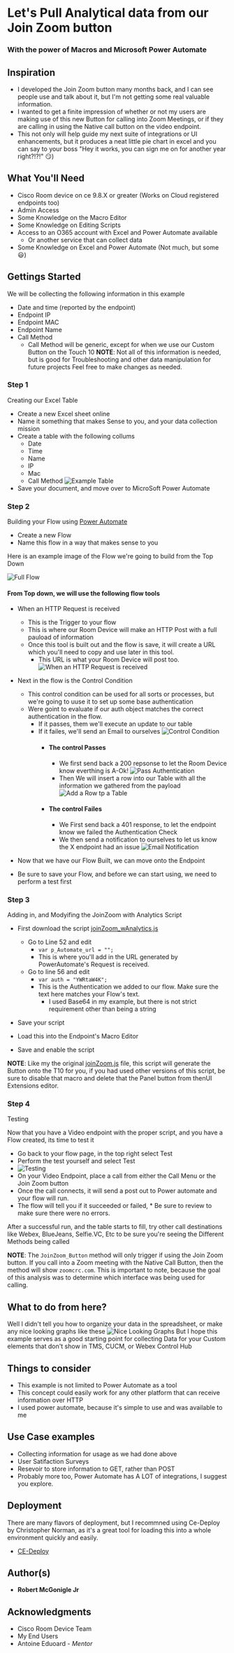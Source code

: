 # Let's Pull Analytical data from our Join Zoom button
### With the power of Macros and Microsoft Power Automate

## Inspiration
* I developed the Join Zoom button many months back, and I can see people use and talk about it, but I'm not getting some real valuable information.
* I wanted to get a finite impression of whether or not my users are making use of this new Button for calling into Zoom Meetings, or if they are calling in using the Native call button on the video endpoint.
* This not only will help guide my next suite of integrations or UI enhancements, but it produces a neat little pie chart in excel and you can say to your boss "Hey it works, you can sign me on for another year right?!?!" :smirk:)

## What You'll Need
* Cisco Room device on ce 9.8.X or greater (Works on Cloud registered endpoints too)
* Admin Access
* Some Knowledge on the Macro Editor
* Some Knowledge on Editing Scripts
* Access to an O365 account with Excel and Power Automate available
  * Or another service that can collect data
* Some Knowledge on Excel and Power Automate (Not much, but some :smiley:)

## Gettings Started

We will be collecting the following information in this example
* Date and time (reported by the endpoint)
* Endpoint IP
* Endpoint MAC
* Endpoint Name
* Call Method
  * Call Method will be generic, except for when we use our Custom Button on the Touch 10
   **NOTE**: Not all of this information is needed, but is good for Troubleshooting and other data manipulation for future projects
   Feel free to make changes as needed.

### Step 1
Creating our Excel Table
* Create a new Excel sheet online
* Name it something that makes Sense to you, and your data collection mission
* Create a table with the following collums
  * Date
  * Time
  * Name
  * IP
  * Mac
  * Call Method
  ![Example Table](https://github.com/Bobby-McGonigle/Macro-Samples/blob/master/Join%20Zoom/Join%20Zoom%20with%20analytics/images/08_Excel%20Table.png)
* Save your document, and move over to MicroSoft Power Automate

### Step 2
Building your Flow using [Power Automate](https://docs.microsoft.com/en-us/power-automate/)
* Create a new Flow
* Name this flow in a way that makes sense to you

Here is an example image of the Flow we're going to build from the Top Down

![Full Flow](https://github.com/Bobby-McGonigle/Macro-Samples/blob/master/Join%20Zoom/Join%20Zoom%20with%20analytics/images/01_FullFlow.png)

#### From Top down, we will use the following flow tools
  * When an HTTP Request is received
    * This is the Trigger to your flow
    * This is where our Room Device will make an HTTP Post with a full pauload of information
    * Once this tool is built out and the flow is save, it will create a URL which you'll need to copy and use later in this tool.
      * This URL is what your Room Device will post too.
      ![When an HTTP Request is received](https://github.com/Bobby-McGonigle/Macro-Samples/blob/master/Join%20Zoom/Join%20Zoom%20with%20analytics/images/03_HTTP%20Request%20Received.png)
  * Next in the flow is the Control Condition
    * This control condition can be used for all sorts or processes, but we're going to uuse it to set up some base authentication
    * Were goint to evaluate if our auth object matches the correct authentication in the flow.
      * If it passes, them we'll execute an update to our table
      * If it failes, we'll send an Email to ourselves
      ![Control Condition](https://github.com/Bobby-McGonigle/Macro-Samples/blob/master/Join%20Zoom/Join%20Zoom%20with%20analytics/images/04_Check%20Credentials.png)
        * #### The control Passes
          * We first send back a 200 repsonse to let the Room Device know everthing is A-Ok!
            ![Pass Authentication](https://github.com/Bobby-McGonigle/Macro-Samples/blob/master/Join%20Zoom/Join%20Zoom%20with%20analytics/images/05_HTTP%20Response.png)
          * Then We will insert a row into our Table with all the information we gathered from the payload
            ![Add a Row tp a Table](https://github.com/Bobby-McGonigle/Macro-Samples/blob/master/Join%20Zoom/Join%20Zoom%20with%20analytics/images/06_Add%20Row%20to%20Table.png)
        * #### The control Failes
           * We First send back a 401 response, to let the endpoint know we failed the Authentication Check
           * We then send a notification to ourselves to let us know the X endpoint had an issue
            ![Email Notification](https://github.com/Bobby-McGonigle/Macro-Samples/blob/master/Join%20Zoom/Join%20Zoom%20with%20analytics/images/07_Email%20Notification.png)

* Now that we have our Flow Built, we can move onto the Endpoint
* Be sure to save your Flow, and before we can start using, we need to perform a test first

### Step 3
Adding in, and Modyifing the JoinZoom with Analytics Script

* First download the script [joinZoom_wAnalytics.js](https://github.com/Bobby-McGonigle/Macro-Samples/blob/master/Join%20Zoom/Join%20Zoom%20with%20analytics/joinZoom_wAnalytics.js)
  * Go to Line 52 and edit
    * ```var p_Automate_url = "";```
    * This is where you'll add in the URL generated by PowerAutomate's Request is received.
  * Go to line 56 and edit
    * ```var auth = "YWRtaW4K";```
    * This is the Authentication we added to our flow. Make sure the text here matches your Flow's text.
      * I used Base64 in my example, but there is not strict requirement other than being a string
 
 * Save your script
 * Load this into the Endpoint's Macro Editor
 * Save and enable the script
 
 **NOTE**: Like my the original [joinZoom.js](https://github.com/Bobby-McGonigle/Macro-Samples/blob/master/Join%20Zoom/joinZoom.js) file, this script will generate the Button onto the T10 for you, if you had used other versions of this script, be sure to disable that macro and delete that the Panel button from thenUI Extensions editor.
 
 ### Step 4
 Testing
 
 Now that you have a Video endpoint with the proper script, and you have a Flow created, its time to test it
 
 * Go back to your flow page, in the top right select Test
  * Perform the test yourself and select Test
  * ![Testing](https://github.com/Bobby-McGonigle/Macro-Samples/blob/master/Join%20Zoom/Join%20Zoom%20with%20analytics/images/flowTest.PNG)
 * On your Video Endpoint, place a call from either the Call Menu or the Join Zoom button
  * Once the call connects, it will send a post out to Power automate and your flow will run.
   * The flow will tell you if it succeeded or failed,
    * Be sure to review to make sure there were no errors.

After a successful run, and the table starts to fill, try other call destinations like Webex, BlueJeans, Selfie.VC, Etc to be sure you're seeing the Different Methods being called

**NOTE**: The ```JoinZoom_Button``` method will only trigger if using the Join Zoom button. If you call into a Zoom meeting with the Native Call Button, then the method will show ```zoomcrc.com```. This is important to note, because the goal of this analysis was to determine which interface was being used for calling.

## What to do from here?
Well I didn't tell you how to organize your data in the spreadsheet, or make any nice looking graphs like these
![Nice Looking Graphs](https://github.com/Bobby-McGonigle/Macro-Samples/blob/master/Join%20Zoom/Join%20Zoom%20with%20analytics/images/09_Tables%20Made.png)
But I hope this example serves as a good starting point for collecting Data for your Custom elements that don't show in TMS, CUCM, or Webex Control Hub

## Things to consider

* This example is not limited to Power Automate as a tool
* This concept could easily work for any other platform that can receive information over HTTP
* I used power automate, because it's simple to use and was available to me

## Use Case examples

* Collecting information for usage as we had done above
* User Satifaction Surveys
* Resevoir to store information to GET, rather than POST
* Probably more too, Power Automate has A LOT of integrations, I suggest you explore.

## Deployment

There are many flavors of deployment, but I recommned using Ce-Deploy by Christopher Norman, as it's a great tool for loading this into a whole environment quickly and easily.

* [CE-Deploy](https://github.com/voipnorm/CE-Deploy)

## Author(s)

* **Robert McGonigle Jr**

## Acknowledgments

* Cisco Room Device Team
* My End Users
* Antoine Eduoard - *Mentor*

